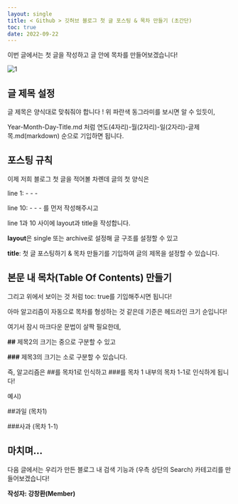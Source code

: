 ```yaml
---
layout: single
title: < Github > 깃허브 블로그 첫 글 포스팅 & 목차 만들기 (초간단) 
toc: true
date: 2022-09-22
---
```


이번 글에서는 첫 글을 작성하고 글 안에 목차를 만들어보겠습니다! 

![1](https://user-images.githubusercontent.com/110464205/191769378-6277f323-f40b-4e66-ac25-27c0856865b3.png)


## 글 제목 설정

글 제목은 양식대로 맞춰줘야 합니다 ! 위 파란색 동그라미를 보시면 알 수 있듯이, 

Year-Month-Day-Title.md 처럼 연도(4자리)-월(2자리)-일(2자리)-글제목.md(markdown) 순으로 기입하면 됩니다.  

## 포스팅 규칙

이제 저희 블로그 첫 글을 적어볼 차롄데 글의 첫 양식은 


line 1: - - -

line 10: - - - 를 먼저 작성해주시고 

line 1과 10 사이에 layout과 title을 작성합니다.

**layout**은 single 또는 archive로 설정해 글 구조를 설정할 수 있고 

**title**: 첫 글 포스팅하기 & 목차 만들기를 기입하여 글의 제목을 설정할 수 있습니다. 

## 본문 내 목차(Table Of Contents) 만들기

그리고 위에서 보이는 것 처럼 toc: true를 기입해주시면 됩니다! 

아마 알고리즘이 자동으로 목차를 형성하는 것 같은데 기준은 헤드라인 크기 순입니다! 

여기서 잠시 마크다운 문법이 살짝 필요한데, 

 

 **##** 제목2의 크기는 중으로 구분할 수 있고 

 **###** 제목3의 크기는 소로 구분할 수 있습니다. 

즉, 알고리즘은 ##를 목차1로 인식하고 ###를 목차 1 내부의 목차 1-1로 인식하게 됩니다! 

예시)

 ##과일 (목차1)

 ###사과 (목차 1-1)

## 마치며…

다음 글에서는 우리가 만든 블로그 내 검색 기능과 (우측 상단의 Search) 카테고리를 만들어보겠습니다!

**작성자: 강창환(Member)**
